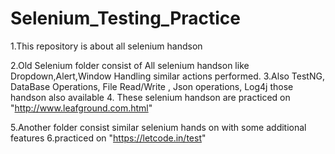 # Selenium_Testing_Practice
1.This repository is about all selenium handson

2.Old Selenium folder consist of All selenium handson like Dropdown,Alert,Window Handling similar actions performed.
3.Also TestNG, DataBase Operations, File Read/Write , Json  operations, Log4j those handson also available
4. These selenium handson are practiced on "http://www.leafground.com.html"

5.Another folder consist similar selenium hands on with some additional features
6.practiced on "https://letcode.in/test"
